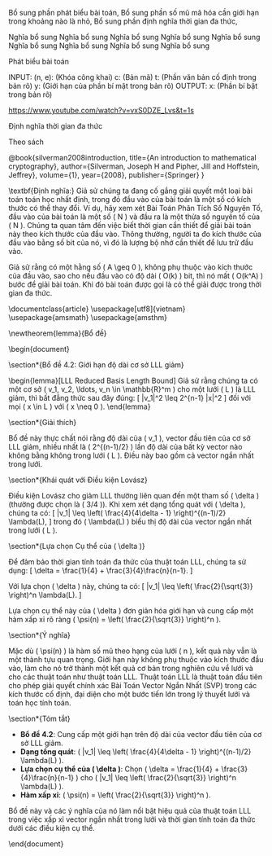 Bổ sung phần phát biểu bài toán,
Bổ sung phần số mũ mã hóa cần giới hạn trong khoảng nào là nhỏ,
Bổ sung phần định nghĩa thời gian đa thức,






Nghĩa bổ sung
Nghĩa bổ sung
Nghĩa bổ sung
Nghĩa bổ sung
Nghĩa bổ sung
Nghĩa bổ sung
Nghĩa bổ sung
Nghĩa bổ sung
Nghĩa bổ sung



Phát biểu bài toán

INPUT:
(n, e): (Khóa công khai)
c: (Bản mã)
t: (Phần văn bản cố định trong bản rõ)
y: (Giới hạn của phần bí mật trong bản rõ)
OUTPUT:
x: (Phần bí bật trong bản rõ)

<!-- - Số mũ mã hóa cần giới hạn trong khoảng nào là nhỏ -->

https://www.youtube.com/watch?v=vxS0DZE_Lvs&t=1s
<!-- - Định nghĩa thời gian đa thức là như thế nào -->

Định nghĩa thời gian đa thức

Theo sách

@book{silverman2008introduction,
  title={An introduction to mathematical cryptography},
  author={Silverman, Joseph H and Pipher, Jill and Hoffstein, Jeffrey},
  volume={1},
  year={2008},
  publisher={Springer}
}





\textbf{Định nghĩa:} Giả sử chúng ta đang cố gắng giải quyết một loại bài toán toán học nhất định, trong đó đầu vào của bài toán là một số có kích thước có thể thay đổi. Ví dụ, hãy xem xét Bài Toán Phân Tích Số Nguyên Tố, đầu vào của bài toán là một số \( N \) và đầu ra là một thừa số nguyên tố của \( N \). Chúng ta quan tâm đến việc biết thời gian cần thiết để giải bài toán này theo kích thước của đầu vào. Thông thường, người ta đo kích thước của đầu vào bằng số bit của nó, vì đó là lượng bộ nhớ cần thiết để lưu trữ đầu vào.

Giả sử rằng có một hằng số \( A \geq 0 \), không phụ thuộc vào kích thước của đầu vào, sao cho nếu đầu vào có độ dài \( O(k) \) bit, thì nó mất \( O(k^A) \) bước để giải bài toán. Khi đó bài toán được gọi là có thể giải được trong thời gian đa thức.


<!-- 
theo công thức chứng minh ![alt text](image.png)
ta có 
https://chatgpt.com/c/00a6fa58-6d59-4a9a-bb34-0615a4b3e4ce -->


\documentclass{article}
\usepackage[utf8]{vietnam}
\usepackage{amsmath}
\usepackage{amsthm}

\newtheorem{lemma}{Bổ đề}

\begin{document}

\section*{Bổ đề 4.2: Giới hạn độ dài cơ sở LLL giảm}

\begin{lemma}[LLL Reduced Basis Length Bound]
Giả sử rằng chúng ta có một cơ sở \( v_1, v_2, \ldots, v_n \in \mathbb{R}^m \) cho một lưới \( L \) là LLL giảm, thì bất đẳng thức sau đây đúng:
\[ \|v_1\|^2 \leq 2^{n-1} \|x\|^2 \]
đối với mọi \( x \in L \) với \( x \neq 0 \).
\end{lemma}

\section*{Giải thích}

Bổ đề này thực chất nói rằng độ dài của \( v_1 \), vector đầu tiên của cơ sở LLL giảm, nhiều nhất là \( 2^{(n-1)/2} \) lần độ dài của bất kỳ vector nào không bằng không trong lưới \( L \). Điều này bao gồm cả vector ngắn nhất trong lưới.

\section*{Khái quát với Điều kiện Lovász}

Điều kiện Lovász cho giảm LLL thường liên quan đến một tham số \( \delta \) (thường được chọn là \( 3/4 \)). Khi xem xét dạng tổng quát với \( \delta \), chúng ta có:
\[ \|v_1\| \leq \left( \frac{4}{4\delta - 1} \right)^{(n-1)/2} \lambda(L), \]
trong đó \( \lambda(L) \) biểu thị độ dài của vector ngắn nhất trong lưới \( L \).

\section*{Lựa chọn Cụ thể của \( \delta \)}

Để đảm bảo thời gian tính toán đa thức của thuật toán LLL, chúng ta sử dụng:
\[ \delta = \frac{1}{4} + \frac{3}{4}\frac{n}{n-1}. \]

Với lựa chọn \( \delta \) này, chúng ta có:
\[ \|v_1\| \leq \left( \frac{2}{\sqrt{3}} \right)^n \lambda(L). \]

Lựa chọn cụ thể này của \( \delta \) đơn giản hóa giới hạn và cung cấp một hàm xấp xỉ rõ ràng \( \psi(n) = \left( \frac{2}{\sqrt{3}} \right)^n \).

\section*{Ý nghĩa}

Mặc dù \( \psi(n) \) là hàm số mũ theo hạng của lưới \( n \), kết quả này vẫn là một thành tựu quan trọng. Giới hạn này không phụ thuộc vào kích thước đầu vào, làm cho nó trở thành một kết quả cơ bản trong nghiên cứu về lưới và cho các thuật toán như thuật toán LLL. Thuật toán LLL là thuật toán đầu tiên cho phép giải quyết chính xác Bài Toán Vector Ngắn Nhất (SVP) trong các kích thước cố định, đại diện cho một bước tiến lớn trong lý thuyết lưới và toán học tính toán.

\section*{Tóm tắt}

- **Bổ đề 4.2**: Cung cấp một giới hạn trên độ dài của vector đầu tiên của cơ sở LLL giảm.
- **Dạng tổng quát**: \( \|v_1\| \leq \left( \frac{4}{4\delta - 1} \right)^{(n-1)/2} \lambda(L) \).
- **Lựa chọn cụ thể của \( \delta \)**: Chọn \( \delta = \frac{1}{4} + \frac{3}{4}\frac{n}{n-1} \) cho \( \|v_1\| \leq \left( \frac{2}{\sqrt{3}} \right)^n \lambda(L) \).
- **Hàm xấp xỉ**: \( \psi(n) = \left( \frac{2}{\sqrt{3}} \right)^n \).

Bổ đề này và các ý nghĩa của nó làm nổi bật hiệu quả của thuật toán LLL trong việc xấp xỉ vector ngắn nhất trong lưới và thời gian tính toán đa thức dưới các điều kiện cụ thể.

\end{document}
